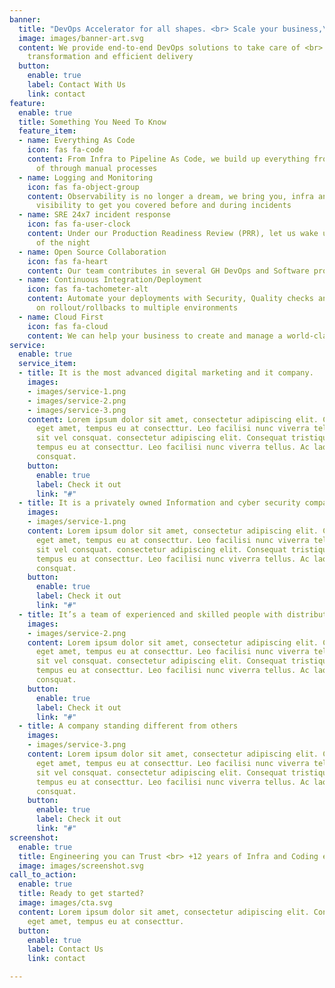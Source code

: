 ```yaml
---
banner:
  title: "DevOps Accelerator for all shapes. <br> Scale your business,\vnot your costs."
  image: images/banner-art.svg
  content: We provide end-to-end DevOps solutions to take care of <br> your digital
    transformation and efficient delivery
  button:
    enable: true
    label: Contact With Us
    link: contact
feature:
  enable: true
  title: Something You Need To Know
  feature_item:
  - name: Everything As Code
    icon: fas fa-code
    content: From Infra to Pipeline As Code, we build up everything from code instead
      of through manual processes
  - name: Logging and Monitoring
    icon: fas fa-object-group
    content: Observability is no longer a dream, we bring you, infra and app-level
      visibility to get you covered before and during incidents
  - name: SRE 24x7 incident response
    icon: fas fa-user-clock
    content: Under our Production Readiness Review (PRR), let us wake up in the middle
      of the night
  - name: Open Source Collaboration
    icon: fas fa-heart
    content: Our team contributes in several GH DevOps and Software projects
  - name: Continuous Integration/Deployment
    icon: fas fa-tachometer-alt
    content: Automate your deployments with Security, Quality checks and zero-downtime
      on rollout/rollbacks to multiple environments
  - name: Cloud First
    icon: fas fa-cloud
    content: We can help your business to create and manage a world-class Cloud Platform.
service:
  enable: true
  service_item:
  - title: It is the most advanced digital marketing and it company.
    images:
    - images/service-1.png
    - images/service-2.png
    - images/service-3.png
    content: Lorem ipsum dolor sit amet, consectetur adipiscing elit. Consequat tristique
      eget amet, tempus eu at consecttur. Leo facilisi nunc viverra tellus. Ac laoreet
      sit vel consquat. consectetur adipiscing elit. Consequat tristique eget amet,
      tempus eu at consecttur. Leo facilisi nunc viverra tellus. Ac laoreet sit vel
      consquat.
    button:
      enable: true
      label: Check it out
      link: "#"
  - title: It is a privately owned Information and cyber security company
    images:
    - images/service-1.png
    content: Lorem ipsum dolor sit amet, consectetur adipiscing elit. Consequat tristique
      eget amet, tempus eu at consecttur. Leo facilisi nunc viverra tellus. Ac laoreet
      sit vel consquat. consectetur adipiscing elit. Consequat tristique eget amet,
      tempus eu at consecttur. Leo facilisi nunc viverra tellus. Ac laoreet sit vel
      consquat.
    button:
      enable: true
      label: Check it out
      link: "#"
  - title: It’s a team of experienced and skilled people with distributions
    images:
    - images/service-2.png
    content: Lorem ipsum dolor sit amet, consectetur adipiscing elit. Consequat tristique
      eget amet, tempus eu at consecttur. Leo facilisi nunc viverra tellus. Ac laoreet
      sit vel consquat. consectetur adipiscing elit. Consequat tristique eget amet,
      tempus eu at consecttur. Leo facilisi nunc viverra tellus. Ac laoreet sit vel
      consquat.
    button:
      enable: true
      label: Check it out
      link: "#"
  - title: A company standing different from others
    images:
    - images/service-3.png
    content: Lorem ipsum dolor sit amet, consectetur adipiscing elit. Consequat tristique
      eget amet, tempus eu at consecttur. Leo facilisi nunc viverra tellus. Ac laoreet
      sit vel consquat. consectetur adipiscing elit. Consequat tristique eget amet,
      tempus eu at consecttur. Leo facilisi nunc viverra tellus. Ac laoreet sit vel
      consquat.
    button:
      enable: true
      label: Check it out
      link: "#"
screenshot:
  enable: true
  title: Engineering you can Trust <br> +12 years of Infra and Coding expertise
  image: images/screenshot.svg
call_to_action:
  enable: true
  title: Ready to get started?
  image: images/cta.svg
  content: Lorem ipsum dolor sit amet, consectetur adipiscing elit. Consequat tristique
    eget amet, tempus eu at consecttur.
  button:
    enable: true
    label: Contact Us
    link: contact

---
```

